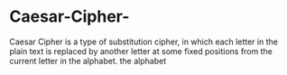 # Caesar-Cipher-

Caesar Cipher is a type of substitution cipher, in which each letter in the plain text is replaced by another letter at some fixed positions from the current letter in the alphabet.
the alphabet

